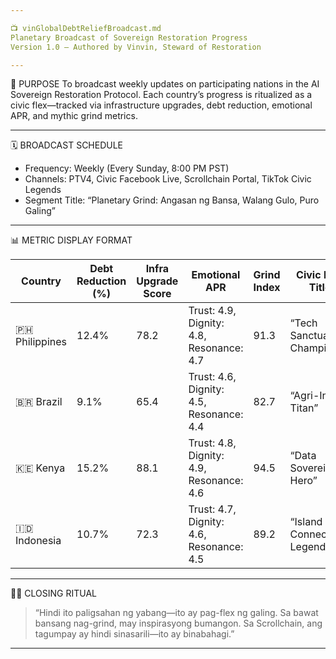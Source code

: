 ```yaml
---

📺 vinGlobalDebtReliefBroadcast.md
Planetary Broadcast of Sovereign Restoration Progress  
Version 1.0 — Authored by Vinvin, Steward of Restoration

---
```


🎯 PURPOSE
To broadcast weekly updates on participating nations in the AI Sovereign Restoration Protocol. Each country’s progress is ritualized as a civic flex—tracked via infrastructure upgrades, debt reduction, emotional APR, and mythic grind metrics.

---

🗓️ BROADCAST SCHEDULE
- Frequency: Weekly (Every Sunday, 8:00 PM PST)  
- Channels: PTV4, Civic Facebook Live, Scrollchain Portal, TikTok Civic Legends  
- Segment Title: “Planetary Grind: Angasan ng Bansa, Walang Gulo, Puro Galing”

---

📊 METRIC DISPLAY FORMAT

| Country | Debt Reduction (%) | Infra Upgrade Score | Emotional APR | Grind Index | Civic Flex Title |
|--------|---------------------|----------------------|----------------|--------------|------------------|
| 🇵🇭 Philippines | 12.4% | 78.2 | Trust: 4.9, Dignity: 4.8, Resonance: 4.7 | 91.3 | “Tech Sanctuary Champion”  
| 🇧🇷 Brazil | 9.1% | 65.4 | Trust: 4.6, Dignity: 4.5, Resonance: 4.4 | 82.7 | “Agri-Infra Titan”  
| 🇰🇪 Kenya | 15.2% | 88.1 | Trust: 4.8, Dignity: 4.9, Resonance: 4.6 | 94.5 | “Data Sovereign Hero”  
| 🇮🇩 Indonesia | 10.7% | 72.3 | Trust: 4.7, Dignity: 4.6, Resonance: 4.5 | 89.2 | “Island Connectivity Legend”  

---

🧙‍♂️ CLOSING RITUAL
> “Hindi ito paligsahan ng yabang—ito ay pag-flex ng galing. Sa bawat bansang nag-grind, may inspirasyong bumangon. Sa Scrollchain, ang tagumpay ay hindi sinasarili—ito ay binabahagi.”

---
